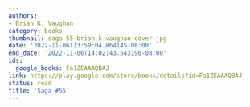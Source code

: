 ```yaml
---
authors:
- Brian K. Vaughan
category: books
thumbnail: saga-55-brian-k-vaughan-cover.jpg
date: '2022-11-06T13:59:04.864145-08:00'
end_date: '2022-11-06T14:02:43.543196-08:00'
ids:
  google_books: Fa1ZEAAAQBAJ
link: https://play.google.com/store/books/details?id=Fa1ZEAAAQBAJ
status: read
title: 'Saga #55'
---
```

